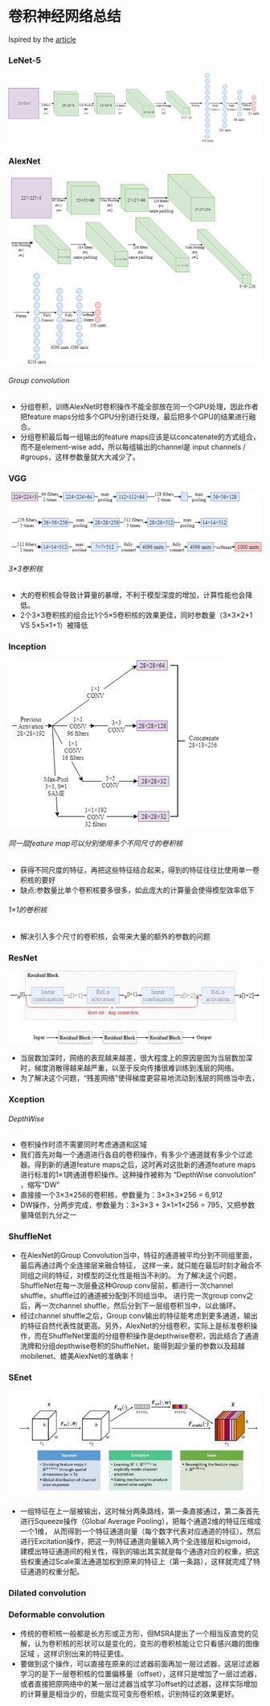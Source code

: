 # 卷积神经网络总结
Ispired by the [article](https://mp.weixin.qq.com/s/dCCb04dSw82AUb2Z6DNsNg)
### LeNet-5
![](https://github.com/SherlockHolmes221/CNNs/raw/master/img/lenet_5.png)

### AlexNet
![](https://github.com/SherlockHolmes221/CNNs/raw/master/img/alexnet.png)
###### Group convolution
- 分组卷积，训练AlexNet时卷积操作不能全部放在同一个GPU处理，因此作者把feature maps分给多个GPU分别进行处理，最后把多个GPU的结果进行融合。
- 分组卷积最后每一组输出的feature maps应该是以concatenate的方式组合，而不是element-wise add，所以每组输出的channel是 input channels / #groups，这样参数量就大大减少了。

### VGG 
![](https://github.com/SherlockHolmes221/CNNs/raw/master/img/vgg_16.png)
###### 3*3卷积核
- 大的卷积核会导致计算量的暴增，不利于模型深度的增加，计算性能也会降低。
- 2个3×3卷积核的组合比1个5×5卷积核的效果更佳，同时参数量（3×3×2+1 VS 5×5×1+1）被降低

### Inception
![](https://github.com/SherlockHolmes221/CNNs/raw/master/img/inception.png)
###### 同一层feature map可以分别使用多个不同尺寸的卷积核
- 获得不同尺度的特征，再把这些特征结合起来，得到的特征往往比使用单一卷积核的要好
- 缺点:参数量比单个卷积核要多很多，如此庞大的计算量会使得模型效率低下
###### 1×1的卷积核
- 解决引入多个尺寸的卷积核，会带来大量的额外的参数的问题

### ResNet
![](https://github.com/SherlockHolmes221/CNNs/raw/master/img/resnet.png)
- 当层数加深时，网络的表现越来越差，很大程度上的原因是因为当层数加深时，梯度消散得越来越严重，以至于反向传播很难训练到浅层的网络。
- 为了解决这个问题，“残差网络”使得梯度更容易地流动到浅层的网络当中去，

### Xception
###### DepthWise
- 卷积操作时须不需要同时考虑通道和区域
- 我们首先对每一个通道进行各自的卷积操作，有多少个通道就有多少个过滤器。得到新的通道feature maps之后，这时再对这批新的通道feature maps进行标准的1×1跨通道卷积操作。这种操作被称为 “DepthWise convolution” ，缩写“DW”
- 直接接一个3×3×256的卷积核，参数量为：3×3×3×256 = 6,912
- DW操作，分两步完成，参数量为：3×3×3 + 3×1×1×256 = 795，又把参数量降低到九分之一

###  ShuffleNet
- 在AlexNet的Group Convolution当中，特征的通道被平均分到不同组里面，最后再通过两个全连接层来融合特征，
这样一来，就只能在最后时刻才融合不同组之间的特征，对模型的泛化性是相当不利的。
为了解决这个问题，ShuffleNet在每一次层叠这种Group conv层前，都进行一次channel shuffle，shuffle过的通道被分配到不同组当中。
进行完一次group conv之后，再一次channel shuffle，然后分到下一层组卷积当中，以此循环。
- 经过channel shuffle之后，Group conv输出的特征能考虑到更多通道，输出的特征自然代表性就更高。另外，AlexNet的分组卷积，实际上是标准卷积操作，而在ShuffleNet里面的分组卷积操作是depthwise卷积，因此结合了通道洗牌和分组depthwise卷积的ShuffleNet，能得到超少量的参数以及超越mobilenet、媲美AlexNet的准确率！

### SEnet
![](https://github.com/SherlockHolmes221/CNNs/raw/master/img/senet.jpg)
- 一组特征在上一层被输出，这时候分两条路线，第一条直接通过，第二条首先进行Squeeze操作（Global Average Pooling），把每个通道2维的特征压缩成一个1维，
从而得到一个特征通道向量（每个数字代表对应通道的特征）。然后进行Excitation操作，把这一列特征通道向量输入两个全连接层和sigmoid，
建模出特征通道间的相关性，得到的输出其实就是每个通道对应的权重，把这些权重通过Scale乘法通道加权到原来的特征上（第一条路），这样就完成了特征通道的权重分配。

###  Dilated convolution

### Deformable convolution
- 传统的卷积核一般都是长方形或正方形，但MSRA提出了一个相当反直觉的见解，认为卷积核的形状可以是变化的，变形的卷积核能让它只看感兴趣的图像区域 ，这样识别出来的特征更佳。
- 要做到这个操作，可以直接在原来的过滤器前面再加一层过滤器，这层过滤器学习的是下一层卷积核的位置偏移量（offset），这样只是增加了一层过滤器，或者直接把原网络中的某一层过滤器当成学习offset的过滤器，这样实际增加的计算量是相当少的，但能实现可变形卷积核，识别特征的效果更好。
